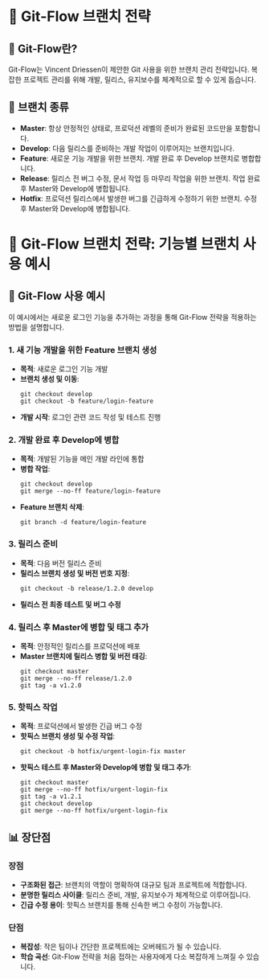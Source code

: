 # 🌟 Git-Flow 브랜치 전략

## 📘 Git-Flow란?
Git-Flow는 Vincent Driessen이 제안한 Git 사용을 위한 브랜치 관리 전략입니다. 복잡한 프로젝트 관리를 위해 개발, 릴리스, 유지보수를 체계적으로 할 수 있게 돕습니다.

## 🌲 브랜치 종류
- **Master**: 항상 안정적인 상태로, 프로덕션 레벨의 준비가 완료된 코드만을 포함합니다.
- **Develop**: 다음 릴리스를 준비하는 개발 작업이 이루어지는 브랜치입니다.
- **Feature**: 새로운 기능 개발을 위한 브랜치. 개발 완료 후 Develop 브랜치로 병합합니다.
- **Release**: 릴리스 전 버그 수정, 문서 작업 등 마무리 작업을 위한 브랜치. 작업 완료 후 Master와 Develop에 병합됩니다.
- **Hotfix**: 프로덕션 릴리스에서 발생한 버그를 긴급하게 수정하기 위한 브랜치. 수정 후 Master와 Develop에 병합됩니다.

# 🌟 Git-Flow 브랜치 전략: 기능별 브랜치 사용 예시

## 🔄 Git-Flow 사용 예시
이 예시에서는 새로운 로그인 기능을 추가하는 과정을 통해 Git-Flow 전략을 적용하는 방법을 설명합니다.

### 1. **새 기능 개발을 위한 Feature 브랜치 생성**
   - **목적**: 새로운 로그인 기능 개발
   - **브랜치 생성 및 이동**:
     ```
     git checkout develop
     git checkout -b feature/login-feature
     ```
   - **개발 시작**: 로그인 관련 코드 작성 및 테스트 진행

### 2. **개발 완료 후 Develop에 병합**
   - **목적**: 개발된 기능을 메인 개발 라인에 통합
   - **병합 작업**:
     ```
     git checkout develop
     git merge --no-ff feature/login-feature
     ```
   - **Feature 브랜치 삭제**:
     ```
     git branch -d feature/login-feature
     ```

### 3. **릴리스 준비**
   - **목적**: 다음 버전 릴리스 준비
   - **릴리스 브랜치 생성 및 버전 번호 지정**:
     ```
     git checkout -b release/1.2.0 develop
     ```
   - **릴리스 전 최종 테스트 및 버그 수정**

### 4. **릴리스 후 Master에 병합 및 태그 추가**
   - **목적**: 안정적인 릴리스를 프로덕션에 배포
   - **Master 브랜치에 릴리스 병합 및 버전 태깅**:
     ```
     git checkout master
     git merge --no-ff release/1.2.0
     git tag -a v1.2.0
     ```

### 5. **핫픽스 작업**
   - **목적**: 프로덕션에서 발생한 긴급 버그 수정
   - **핫픽스 브랜치 생성 및 수정 작업**:
     ```
     git checkout -b hotfix/urgent-login-fix master
     ```
   - **핫픽스 테스트 후 Master와 Develop에 병합 및 태그 추가**:
     ```
     git checkout master
     git merge --no-ff hotfix/urgent-login-fix
     git tag -a v1.2.1
     git checkout develop
     git merge --no-ff hotfix/urgent-login-fix
     ```

## 📊 장단점
### 장점
- **구조화된 접근**: 브랜치의 역할이 명확하여 대규모 팀과 프로젝트에 적합합니다.
- **분명한 릴리스 사이클**: 릴리스 준비, 개발, 유지보수가 체계적으로 이루어집니다.
- **긴급 수정 용이**: 핫픽스 브랜치를 통해 신속한 버그 수정이 가능합니다.

### 단점
- **복잡성**: 작은 팀이나 간단한 프로젝트에는 오버헤드가 될 수 있습니다.
- **학습 곡선**: Git-Flow 전략을 처음 접하는 사용자에게 다소 복잡하게 느껴질 수 있습니다.
